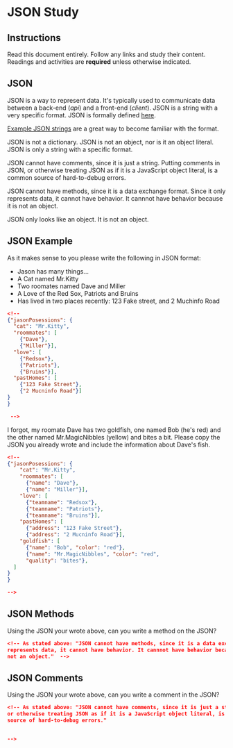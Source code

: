 # JSON Study

## Instructions

Read this document entirely. Follow any links and study their content. Readings
and activities are **required** unless otherwise indicated.

## JSON

JSON is a way to represent data. It's typically used to communicate data between
a back-end (*api*) and a front-end (*client*). JSON is a string with a very
specific format. JSON is formally defined [here](http://www.json.org/).

[Example JSON strings](http://json.org/example.html) are a great way to become
familiar with the format.

JSON is not a dictionary. JSON is not an object, nor is it an object literal.
JSON is only a string with a specific format.

JSON cannot have comments, since it is just a string. Putting comments in JSON,
or otherwise treating JSON as if it is a JavaScript object literal, is a common
source of hard-to-debug errors.

JSON cannot have methods, since it is a data exchange format. Since it only
represents data, it cannot have behavior. It cannnot have behavior because it is
not an object.

JSON only looks like an object. It is not an object.

## JSON Example

As it makes sense to you please write the following in JSON format:

-   Jason has many things...
-   A Cat named Mr.Kitty
-   Two roomates named Dave and Miller
-   A Love of the Red Sox, Patriots and Bruins
-   Has lived in two places recently: 123 Fake street, and 2 Muchinfo Road

```json
<!--
{"jasonPosessions": {
  "cat": "Mr.Kitty",
  "roommates": [
    {"Dave"},
    {"Miller"}],
  "love": [
    {"Redsox"},
    {"Patriots"},
    {"Bruins"}],
  "pastHomes": [
    {"123 Fake Street"},
    {"2 Mucninfo Road"}]
}
}

 -->
```

I forgot, my roomate Dave has two goldfish, one named Bob (he's red) and the
other named Mr.MagicNibbles (yellow) and bites a bit. Please copy the JSON you
already wrote and include the information about Dave's fish.

```json
<!--
{"jasonPosessions": {
    "cat": "Mr.Kitty",
    "roommates": [
      {"name": "Dave"},
      {"name": "Miller"}],
    "love": [
      {"teamname": "Redsox"},
      {"teamname": "Patriots"},
      {"teamname": "Bruins"}],
    "pastHomes": [
      {"address": "123 Fake Street"},
      {"address": "2 Mucninfo Road"}],
    "goldfish": [
      {"name": "Bob", "color": "red"},
      {"name": "Mr.MagicNibbles", "color": "red",
      "quality": "bites"},
  ]
}
}

-->
```

## JSON Methods

Using the JSON your wrote above, can you write a method on the JSON?

```json
<!-- As stated above: "JSON cannot have methods, since it is a data exchange format. Since it only
represents data, it cannot have behavior. It cannnot have behavior because it is
not an object."  -->
```

## JSON Comments

Using the JSON your wrote above, can you write a comment in the JSON?

```json
<!-- As stated above: "JSON cannot have comments, since it is just a string. Putting comments in JSON,
or otherwise treating JSON as if it is a JavaScript object literal, is a common
source of hard-to-debug errors."


-->
```
